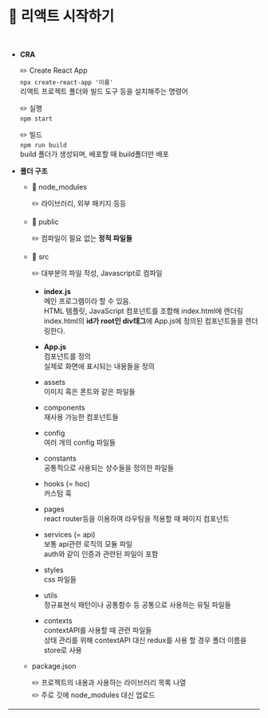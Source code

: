 # 📖 리액트 시작하기
<br>

- **CRA**<br>

  ✏️ Create React App<br>
  `npx create-react-app '이름'`<br>
  리액트 프로젝트 폴더와 빌드 도구 등을 설치해주는 명령어

  ✏️ 실행<br>
  `npm start`<br>

  ✏️ 빌드<br>
  `npm run build`<br>
  build 폴더가 생성되며, 배포할 때 build폴더만 배포

- **폴더 구조**<br>

  - 📁 node_modules<br>

    ✏️ 라이브러리, 외부 패키지 등등
    
  - 📁 public<br>

    ✏️ 컴파일이 필요 없는 <b>정적 파일들</b>

  - 📁 src<br>

    ✏️ 대부분의 파일 작성, Javascript로 컴파일

      - **index.js**<br>
      메인 프로그램이라 할 수 있음.<br>
      HTML 템플릿, JavaScript 컴포넌트를 조합해 index.html에 렌더링<br>
      index.html의 <b>id가 root인 div태그</b>에 App.js에 정의된 컴포넌트들을 렌더링한다.

      - **App.js**<br>
      컴포넌트를 정의<br>
      실제로 화면에 표시되는 내용들을 정의

      - assets<br>
      이미지 혹은 폰트와 같은 파일들

      - components<br>
      재사용 가능한 컴포넌트들

      - config<br>
      여러 개의 config 파일들

      - constants<br>
      공통적으로 사용되는 상수들을 정의한 파일들

      - hooks (= hoc)<br>
      커스텀 훅

      - pages<br>
      react router등을 이용하여 라우팅을 적용할 때 페이지 컴포넌트

      - services (= api)<br>
      보통 api관련 로직의 모듈 파일<br>
      auth와 같이 인증과 관련된 파일이 포함

      - styles<br>
      css 파일들

      - utils<br>
      정규표현식 패턴이나 공통함수 등 공통으로 사용하는 유틸 파일들

      - contexts<br>
      contextAPI를 사용할 때 관련 파일들<br> 상태 관리를 위해
      contextAPI 대신 redux를 사용 할 경우 폴더 이름을 store로 사용
  
  - package.json<br>

    ✏️ 프로젝트의 내용과 사용하는 라이브러리 목록 나열<br>
    ✏️ 주로 깃에 node_modules 대신 업로드

<hr>